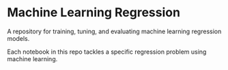 # Machine Learning Regression
A repository for training, tuning, and evaluating machine learning regression models.

Each notebook in this repo tackles a specific regression problem using machine learning.
